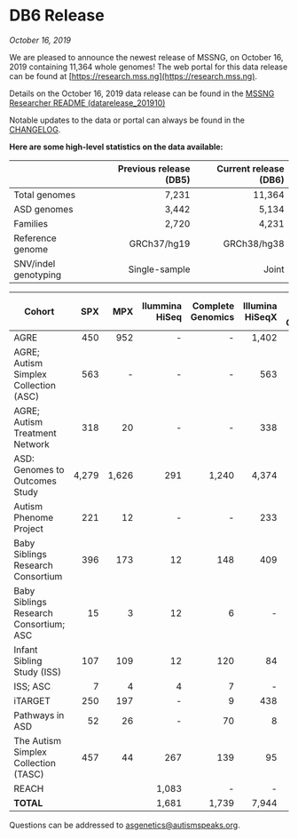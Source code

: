 # DB6 Release

*October 16, 2019*

We are pleased to announce the newest release of MSSNG, on October 16, 2019 containing 11,364 whole genomes!  The web portal for this data release can be found at [https://research.mss.ng](https://research.mss.ng).

Details on the October 16, 2019 data release can be found in the [MSSNG Researcher README (datarelease_201910)](https://drive.google.com/open?id=1SFNT4tgs9VmMPIetwYcjvM1lHGFxwiTv)

Notable updates to the data or portal can always be found in the [CHANGELOG](https://na01.safelinks.protection.outlook.com/?url=https%3A%2F%2Fdocs.google.com%2Fdocument%2Fd%2F14aiE9taKA0HyxT4tR5F7V_7vNxkcm8cCI4n5BguZ4GE%2Fedit&data=02%7C01%7Cmorgan.maccuaig%40autismspeaks.org%7C1cd8ae40efe24cc0cfa108d517ddc40d%7C5e19f50f01744cac878b851ca149b7cd%7C0%7C0%7C636441163602917713&sdata=rxhfG6lfpJKUEjaU%2FZe7CeAtoqwjeSoRcgM%2F3O2fYJQ%3D&reserved=0).

**Here are some high-level statistics on the data available:**

|     | Previous release (DB5) | Current release (DB6) |
| --- | ---------------------: | --------------------: |
| Total genomes | 7,231 | 11,364 |
| ASD genomes | 3,442 | 5,134 |
| Families | 2,720 | 4,231 |
| Reference genome | GRCh37/hg19 | GRCh38/hg38 |
| SNV/indel genotyping | Single-sample | Joint |

| Cohort | SPX | MPX | Ilummina HiSeq | Complete Genomics | Illumina HiSeqX | Total ASD GEnomes | Total Genomes |
| ------ | --: | --: | -------------: | ----------------: | --------------: | ----------------: | ------------: |
| AGRE | 450 | 952 | - | - | 1,402 | 729 | 1,402 |
| AGRE; Autism Simplex Collection (ASC) | 563 | - | - | - | 563 | 221 | 563 |
| AGRE; Autism Treatment Network | 318 | 20 | - | - | 338 | 192 | 338 |
| ASD: Genomes to Outcomes Study | 4,279 | 1,626 | 291 | 1,240 | 4,374 | 2,889 | 5,905 |
| Autism Phenome Project | 221 | 12 | - | - | 233 | 100 | 233 |
| Baby Siblings Research Consortium | 396 | 173 | 12 | 148 | 409 | 200 | 569 |
| Baby Siblings Research Consortium; ASC | 15 | 3 | 12 | 6 | - | 6 | 18 |
| Infant Sibling Study (ISS) | 107 | 109 | 12 | 120 | 84 | 87 | 216 |
| ISS; ASC | 7 | 4 | 4 | 7 | - | 4 | 11 |
| iTARGET | 250 | 197 | - | 9 | 438 | 189 | 447 |
| Pathways in ASD | 52 | 26 | - | 70 | 8 | 34 | 78 |
| The Autism Simplex Collection (TASC) | 457 | 44 | 267 | 139 | 95 | 169 | 501 |
| REACH | | | 1,083 | - | - | 314 | 1,083 |
| **TOTAL** | | | 1,681 | 1,739 | 7,944 | 5,134 | 11,364 |


Questions can be addressed to [asgenetics@autismspeaks.org](mailto:asgenetics@autismspeaks.org).